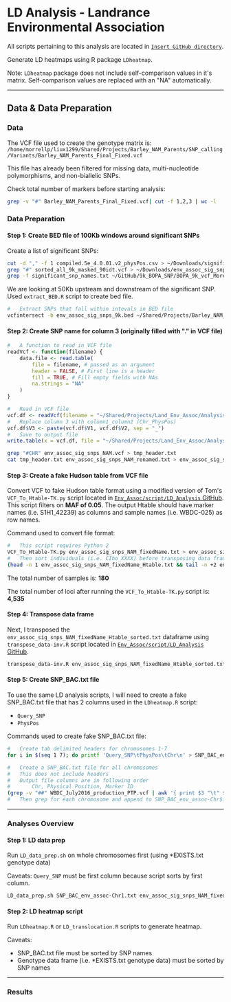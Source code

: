 # LD Analysis - Landrance Environmental Association

All scripts pertaining to this analysis are located in [`Insert GitHub directory`]().

Generate LD heatmaps using R package `LDheatmap`.

Note: `LDheatmap` package does not include self-comparison values in it's matrix. Self-comparison values are replaced with an "NA" automatically.

---

## Data & Data Preparation

### Data

The VCF file used to create the genotype matrix is: `/home/morrellp/liux1299/Shared/Projects/Barley_NAM_Parents/SNP_calling/Variants/Barley_NAM_Parents_Final_Fixed.vcf`

This file has already been filtered for missing data, multi-nucleotide polymorphisms, and non-biallelic SNPs.

Check total number of markers before starting analysis:

```bash
grep -v "#" Barley_NAM_Parents_Final_Fixed.vcf| cut -f 1,2,3 | wc -l

```

### Data Preparation

#### Step 1: Create BED file of 100Kb windows around significant SNPs

Create a list of significant SNPs:

```bash
cut -d "," -f 1 compiled.5e_4.0.01.v2_physPos.csv > ~/Downloads/significant_snp_names.txt
grep "#" sorted_all_9k_masked_90idt.vcf > ~/Downloads/env_assoc_sig_snps_9k.vcf
grep -f significant_snp_names.txt ~/GitHub/9k_BOPA_SNP/BOPA_9k_vcf_Morex_refv1/sorted_all_9k_masked_90idt.vcf >> ~/Downloads/env_assoc_sig_snps_9k.vcf
```

We are looking at 50Kb upstream and downstream of the significant SNP. Used `extract_BED.R` script to create bed file.

```bash
#   Extract SNPs that fall within intevals in BED file
vcfintersect -b env_assoc_sig_snps_9k.bed ~/Shared/Projects/Barley_NAM_Parents/SNP_calling/Variants/Barley_NAM_Parents_Final_Fixed.vcf > env_assoc_sig_snps_NAM.vcf
```

#### Step 2: Create SNP name for column 3 (originally filled with "." in VCF file)

```R
#   A function to read in VCF file
readVcf <- function(filename) {
    data.file <- read.table(
        file = filename, # passed as an argument
        header = FALSE, # First line is a header
        fill = TRUE, # Fill empty fields with NAs
        na.strings = "NA"
    )
}

#   Read in VCF file
vcf.df <- readVcf(filename = "~/Shared/Projects/Land_Env_Assoc/Analysis/LD_Analysis/env_assoc_sig_snps_NAM.vcf")
#   Replace column 3 with column1_column2 (Chr_PhysPos)
vcf.df$V3 <- paste(vcf.df$V1, vcf.df$V2, sep = "_")
#   Save to output file
write.table(x = vcf.df, file = "~/Shared/Projects/Land_Env_Assoc/Analysis/LD_Analysis/env_assoc_sig_snps_NAM_renamed.txt", sep = "\t", row.names = FALSE, col.names = FALSE, quote = FALSE)
```

```bash
grep "#CHR" env_assoc_sig_snps_NAM.vcf > tmp_header.txt
cat tmp_header.txt env_assoc_sig_snps_NAM_renamed.txt > env_assoc_sig_snps_NAM_fixedName.txt
```

#### Step 3: Create a fake Hudson table from VCF file

Convert VCF to fake Hudson table format using a modified version of Tom's `VCF_To_Htable-TK.py` script located in [`Env_Assoc/script/LD_Analysis` GitHub](https://github.com/MorrellLAB/Env_Assoc/tree/master/script/LD_Analysis). This script filters on **MAF of 0.05**. The output Htable should have marker names (i.e. S1H1_42239) as columns and sample names (i.e. WBDC-025) as row names.

Command used to convert file format:

```bash
#   This script requires Python 2
VCF_To_Htable-TK.py env_assoc_sig_snps_NAM_fixedName.txt > env_assoc_sig_snps_NAM_fixedName_Htable.txt
#   Then sort individuals (i.e. CIho_XXXX) before transposing data frame
(head -n 1 env_assoc_sig_snps_NAM_fixedName_Htable.txt && tail -n +2 env_assoc_sig_snps_NAM_fixedName_Htable.txt | sort -u -k1,1) > env_assoc_sig_snps_NAM_fixedName_Htable_sorted.txt
```

The total number of samples is: **180**

The total number of loci after running the `VCF_To_Htable-TK.py` script is: **4,535**

#### Step 4: Transpose data frame

Next, I transposed the `env_assoc_sig_snps_NAM_fixedName_Htable_sorted.txt` dataframe using `transpose_data-inv.R` script located in [`Env_Assoc/script/LD_Analysis` GitHub](https://github.com/MorrellLAB/Env_Assoc/tree/master/script/LD_Analysis).

```bash
transpose_data-inv.R env_assoc_sig_snps_NAM_fixedName_Htable_sorted.txt
```

#### Step 5: Create SNP_BAC.txt file

To use the same LD analysis scripts, I will need to create a fake SNP_BAC.txt file that has 2 columns used in the `LDheatmap.R` script:
- `Query_SNP`
- `PhysPos`

Commands used to create fake SNP_BAC.txt file:

```bash
#   Create tab delimited headers for chromosomes 1-7
for i in $(seq 1 7); do printf 'Query_SNP\tPhysPos\tChr\n' > SNP_BAC_env_assoc-Chr$i.txt; done

#   Create a SNP_BAC.txt file for all chromosomes
#   This does not include headers
#   Output file columns are in following order
#       Chr, Physical Position, Marker ID
(grep -v "##" WBDC_July2016_production_PTP.vcf | awk '{ print $3 "\t" $2 "\t" $1 }' | tail -n +2 | sort -k2n,2) > tmp_snp_bac_all.txt
#   Then grep for each chromosome and append to SNP_BAC_env_assoc-Chr$i.txt
```

---

### Analyses Overview

#### Step 1: LD data prep

Run `LD_data_prep.sh` on whole chromosomes first (using *EXISTS.txt genotype data)

Caveats: `Query_SNP` must be first column because script sorts by first column.

```bash
LD_data_prep.sh SNP_BAC_env_assoc-Chr1.txt env_assoc_sig_snps_NAM_fixedName_Htable_sorted_transposed.txt Chr1 ~/Shared/Projects/Land_Env_Assoc/Analysis/LD_Analysis/results extraction_SNPs.pl
```

#### Step 2: LD heatmap script

Run `LDheatmap.R` or `LD_translocation.R` scripts to generate heatmap.

Caveats:
- SNP_BAC.txt file must be sorted by SNP names
- Genotype data frame (i.e. *EXISTS.txt genotype data) must be sorted by SNP names

---

### Results